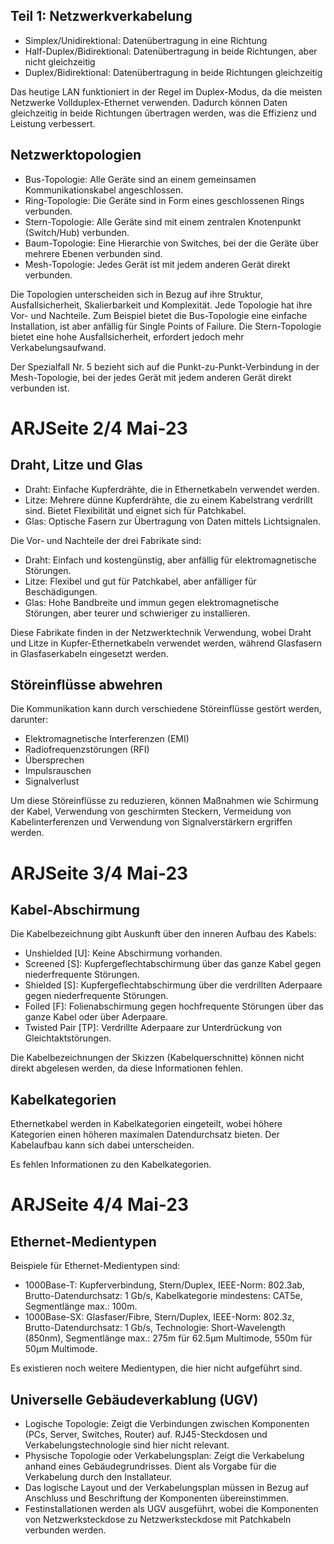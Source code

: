 
## Teil 1: Netzwerkverkabelung
- Simplex/Unidirektional: Datenübertragung in eine Richtung
- Half-Duplex/Bidirektional: Datenübertragung in beide Richtungen, aber nicht gleichzeitig
- Duplex/Bidirektional: Datenübertragung in beide Richtungen gleichzeitig

Das heutige LAN funktioniert in der Regel im Duplex-Modus, da die meisten Netzwerke Vollduplex-Ethernet verwenden. Dadurch können Daten gleichzeitig in beide Richtungen übertragen werden, was die Effizienz und Leistung verbessert.

## Netzwerktopologien
- Bus-Topologie: Alle Geräte sind an einem gemeinsamen Kommunikationskabel angeschlossen.
- Ring-Topologie: Die Geräte sind in Form eines geschlossenen Rings verbunden.
- Stern-Topologie: Alle Geräte sind mit einem zentralen Knotenpunkt (Switch/Hub) verbunden.
- Baum-Topologie: Eine Hierarchie von Switches, bei der die Geräte über mehrere Ebenen verbunden sind.
- Mesh-Topologie: Jedes Gerät ist mit jedem anderen Gerät direkt verbunden.

Die Topologien unterscheiden sich in Bezug auf ihre Struktur, Ausfallsicherheit, Skalierbarkeit und Komplexität. Jede Topologie hat ihre Vor- und Nachteile. Zum Beispiel bietet die Bus-Topologie eine einfache Installation, ist aber anfällig für Single Points of Failure. Die Stern-Topologie bietet eine hohe Ausfallsicherheit, erfordert jedoch mehr Verkabelungsaufwand.

Der Spezialfall Nr. 5 bezieht sich auf die Punkt-zu-Punkt-Verbindung in der Mesh-Topologie, bei der jedes Gerät mit jedem anderen Gerät direkt verbunden ist.

# ARJSeite 2/4 Mai-23

## Draht, Litze und Glas
- Draht: Einfache Kupferdrähte, die in Ethernetkabeln verwendet werden.
- Litze: Mehrere dünne Kupferdrähte, die zu einem Kabelstrang verdrillt sind. Bietet Flexibilität und eignet sich für Patchkabel.
- Glas: Optische Fasern zur Übertragung von Daten mittels Lichtsignalen.

Die Vor- und Nachteile der drei Fabrikate sind:
- Draht: Einfach und kostengünstig, aber anfällig für elektromagnetische Störungen.
- Litze: Flexibel und gut für Patchkabel, aber anfälliger für Beschädigungen.
- Glas: Hohe Bandbreite und immun gegen elektromagnetische Störungen, aber teurer und schwieriger zu installieren.

Diese Fabrikate finden in der Netzwerktechnik Verwendung, wobei Draht und Litze in Kupfer-Ethernetkabeln verwendet werden, während Glasfasern in Glasfaserkabeln eingesetzt werden.

## Störeinflüsse abwehren
Die Kommunikation kann durch verschiedene Störeinflüsse gestört werden, darunter:
- Elektromagnetische Interferenzen (EMI)
- Radiofrequenzstörungen (RFI)
- Übersprechen
- Impulsrauschen
- Signalverlust

Um diese Störeinflüsse zu reduzieren, können Maßnahmen wie Schirmung der Kabel, Verwendung von geschirmten Steckern, Vermeidung von Kabelinterferenzen und Verwendung von Signalverstärkern ergriffen werden.

# ARJSeite 3/4 Mai-23

## Kabel-Abschirmung
Die Kabelbezeichnung gibt Auskunft über den inneren Aufbau des Kabels:
- Unshielded [U]: Keine Abschirmung vorhanden.
- Screened [S]: Kupfergeflechtabschirmung über das ganze Kabel gegen niederfrequente Störungen.
- Shielded [S]: Kupfergeflechtabschirmung über die verdrillten Aderpaare gegen niederfrequente Störungen.
- Foiled [F]: Folienabschirmung gegen hochfrequente Störungen über das ganze Kabel oder über Aderpaare.
- Twisted Pair [TP]: Verdrillte Aderpaare zur Unterdrückung von Gleichtaktstörungen.

Die Kabelbezeichnungen der Skizzen (Kabelquerschnitte) können nicht direkt abgelesen werden, da diese Informationen fehlen.

## Kabelkategorien
Ethernetkabel werden in Kabelkategorien eingeteilt, wobei höhere Kategorien einen höheren maximalen Datendurchsatz bieten. Der Kabelaufbau kann sich dabei unterscheiden.

Es fehlen Informationen zu den Kabelkategorien.

# ARJSeite 4/4 Mai-23

## Ethernet-Medientypen
Beispiele für Ethernet-Medientypen sind:
- 1000Base-T: Kupferverbindung, Stern/Duplex, IEEE-Norm: 802.3ab, Brutto-Datendurchsatz: 1 Gb/s, Kabelkategorie mindestens: CAT5e, Segmentlänge max.: 100m.
- 1000Base-SX: Glasfaser/Fibre, Stern/Duplex, IEEE-Norm: 802.3z, Brutto-Datendurchsatz: 1 Gb/s, Technologie: Short-Wavelength (850nm), Segmentlänge max.: 275m für 62.5μm Multimode, 550m für 50μm Multimode.

Es existieren noch weitere Medientypen, die hier nicht aufgeführt sind.

## Universelle Gebäudeverkablung (UGV)
- Logische Topologie: Zeigt die Verbindungen zwischen Komponenten (PCs, Server, Switches, Router) auf. RJ45-Steckdosen und Verkabelungstechnologie sind hier nicht relevant.
- Physische Topologie oder Verkabelungsplan: Zeigt die Verkabelung anhand eines Gebäudegrundrisses. Dient als Vorgabe für die Verkabelung durch den Installateur.
- Das logische Layout und der Verkabelungsplan müssen in Bezug auf Anschluss und Beschriftung der Komponenten übereinstimmen.
- Festinstallationen werden als UGV ausgeführt, wobei die Komponenten von Netzwerksteckdose zu Netzwerksteckdose mit Patchkabeln verbunden werden.
